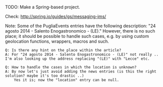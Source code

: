 TODO:
	Make a Spring-based project.

Check:	http://spring.io/guides/gs/messaging-jms/

Note:
	Some of the PugliaEvents entries have the following description:
		"24 agosto 2014 - Salento Enogastronomico - (LE)."
	However, there is no such place; it should be possible to handle such cases,
	e.g. by using custom geolocation functions, wrappers, macros and such.

	Q: Is there any hint on the place within the article?
	A: For "24 agosto 2014 - Salento Enogastronomico - (LE)" not really .. I'm also looking up the address replacing "(LE)" with "Lecce" etc.

	Q: How to handle the cases in which the location is unknown?
	A: By now let's just avoid adding the news entries (is this the right solution? maybe it's too drastic ..)
		Yes it is; now the "location" entry can be null.
